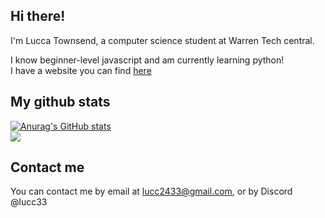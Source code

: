 ## Hi there!
I'm Lucca Townsend, a computer science student at Warren Tech central.

I know beginner-level javascript and am currently learning python!  
I have a website you can find [here](https://sites.google.com/view/townsend-portfolio/home)  


## My github stats
[![Anurag's GitHub stats](https://github-readme-stats.vercel.app/api?username=Lucc24&theme=algolia&hide_rank=true&bg_color=DEG,290D4A,251666)](https://github.com/anuraghazra/github-readme-stats)  
![](https://komarev.com/ghpvc/?username=lucc24)
## Contact me
You can contact me by email at lucc2433@gmail.com, or by Discord @lucc33
